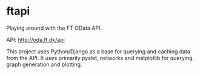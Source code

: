 ftapi
=====

Playing around with the FT OData API.

API: http://oda.ft.dk/api

This project uses Python/Django as a base for querying and caching data from the API. It uses primarily pyslet, networkx and matplotlib for querying, graph generation and plotting.

